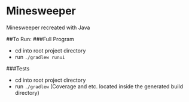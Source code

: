 # Minesweeper
Minesweeper recreated with Java

##To Run:
###Full Program
- cd into root project directory
- run `./gradlew runui`

###Tests
- cd into root project directory
- run `./gradlew`
(Coverage and etc. located inside the generated build directory)

